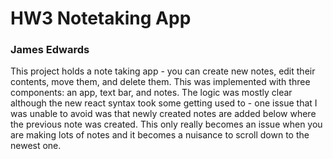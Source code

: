 # HW3 Notetaking App

### James Edwards

This project holds a note taking app - you can create new notes, edit their contents, move them, and delete them. This was implemented with three components: an app, text bar, and notes. The logic was mostly clear although the new react syntax took some getting used to - one issue that I was unable to avoid was that newly created notes are added below where the previous note was created. This only really becomes an issue when you are making lots of notes and it becomes a nuisance to scroll down to the newest one.

